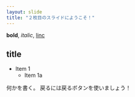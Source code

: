 ```yaml
---
layout: slide
title: "２枚目のスライドにようこそ！"
---
```

**bold**, *italic*, [linc](http://google.com)
## title
* Item 1
  * Item 1a

何かを書く。
戻るには戻るボタンを使いましょう！
